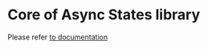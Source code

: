 # Core of Async States library

Please refer [to documentation](https://incepter.github.io/react-async-states/)
